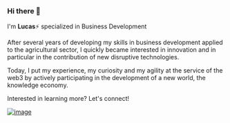 ### Hi there 👋
I'm **Lucas**⚡ specialized in Business Development

After several years of developing my skills in business development applied to the agricultural sector, I quickly became interested in innovation and in particular in the contribution of new disruptive technologies.

Today, I put my experience, my curiosity and my agility at the service of the web3 by actively participating in the development of a new world, the knowledge economy.



Interested in learning more? Let's connect! 

[![image](https://user-images.githubusercontent.com/92780073/142393015-7f73f6d0-d03d-48ad-94f2-082440436c3d.png)](https://www.linkedin.com/in/lucas-pr%C3%A9zelin-63113684//)
<!--
**LucasPzn/LucasPzn** is a ✨ _special_ ✨ repository because its `README.md` (this file) appears on your GitHub profile.

Here are some ideas to get you started:

- 🔭 I’m currently working on ...
- 🌱 I’m currently learning ...
- 👯 I’m looking to collaborate on ...
- 🤔 I’m looking for help with ...
- 💬 Ask me about ...
- 📫 How to reach me: ...
- 😄 Pronouns: ...
- ⚡ Fun fact: ...
-->
